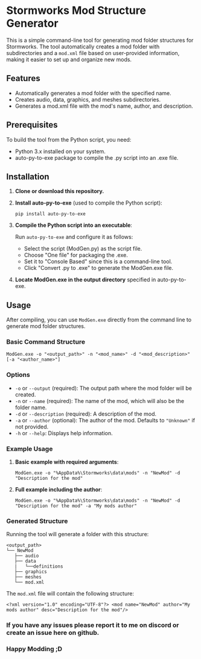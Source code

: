 # Stormworks Mod Structure Generator

This is a simple command-line tool for generating mod folder structures for Stormworks. The tool automatically creates a mod folder with subdirectories and a `mod.xml` file based on user-provided information, making it easier to set up and organize new mods.

## Features

- Automatically generates a mod folder with the specified name.
- Creates audio, data, graphics, and meshes subdirectories.
- Generates a mod.xml file with the mod's name, author, and description.

## Prerequisites

To build the tool from the Python script, you need:
- Python 3.x installed on your system.
- auto-py-to-exe package to compile the .py script into an .exe file.

## Installation

1. **Clone or download this repository.**
2. **Install auto-py-to-exe** (used to compile the Python script):

   `pip install auto-py-to-exe`

3. **Compile the Python script into an executable**:

   Run `auto-py-to-exe` and configure it as follows:
   - Select the script (ModGen.py) as the script file.
   - Choose "One file" for packaging the .exe.
   - Set it to "Console Based" since this is a command-line tool.
   - Click "Convert .py to .exe" to generate the ModGen.exe file.

4. **Locate ModGen.exe in the output directory** specified in auto-py-to-exe.

## Usage

After compiling, you can use `ModGen.exe` directly from the command line to generate mod folder structures.

### Basic Command Structure

`ModGen.exe -o "<output_path>" -n "<mod_name>" -d "<mod_description>" [-a "<author_name>"]`

### Options

- `-o` or `--output` (required): The output path where the mod folder will be created.
- `-n` or `--name` (required): The name of the mod, which will also be the folder name.
- `-d` or `--description` (required): A description of the mod.
- `-a` or `--author` (optional): The author of the mod. Defaults to `"Unknown"` if not provided.
- `-h` or `--help`: Displays help information.

### Example Usage

1. **Basic example with required arguments**:

   `ModGen.exe -o "%AppData%\Stormworks\data\mods" -n "NewMod" -d "Description for the mod"`

2. **Full example including the author**:

   `ModGen.exe -o "%AppData%\Stormworks\data\mods" -n "NewMod" -d "Description for the mod" -a "My mods author"`

### Generated Structure

Running the tool will generate a folder with this structure:
```
<output_path> 
└── NewMod
   ├── audio
   ├── data
   |   └──definitions
   ├── graphics
   ├── meshes
   └── mod.xml
```

The `mod.xml` file will contain the following structure:

```<?xml version="1.0" encoding="UTF-8"?> <mod name="NewMod" author="My mods author" desc="Description for the mod"/> ```

### If you have any issues please report it to me on discord or create an issue here on github.
### Happy Modding ;D
